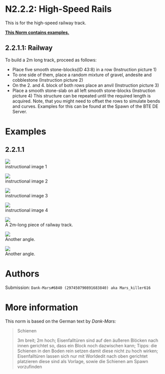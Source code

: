 # N2.2.2: High-Speed Rails

This is for the high-speed railway track.

**[This Norm contains examples.](#examples)**
## 2.2.1.1: Railway
To build a 2m long track, proceed as follows:
* Place five smooth stone-blocks(ID 43:8) in a row (Instruction picture 1)
* To one side of them, place a random mixture of gravel, andesite and cobblestone (Instruction picture 2)
* On the 2. and 4. block of both rows place an anvil (Instruction picture 3)
* Place a smooth stone-slab on all left smooth stone-blocks (Instruction picture 4)
This structure can be repeated until the required length is acquired. Note, that you might need to offset the rows to simulate bends and curves. Examples for this can be found at the Spawn of the BTE DE Server.

# Examples 

## 2.2.1.1

![](https://cdn.discordapp.com/attachments/707321226405871647/707912679351779328/2020-05-08_11.19.03.png)  
instructional image 1

![](https://cdn.discordapp.com/attachments/707321226405871647/707912696753946694/2020-05-08_11.20.01.png)  
instructional image 2

![](https://cdn.discordapp.com/attachments/707321226405871647/707912696821055508/2020-05-08_11.20.09.png)  
instructional image 3

![](https://cdn.discordapp.com/attachments/707321226405871647/707912698217889822/2020-05-08_11.20.26.png)  
instructional image 4

![](https://cdn.discordapp.com/attachments/707321226405871647/707912698222084116/2020-05-08_11.20.24.png)  
A 2m-long piece of railway track.

![](https://cdn.discordapp.com/attachments/707321226405871647/707913376403292180/2020-05-08_11.23.36.png)  
Another angle.

![](https://cdn.discordapp.com/attachments/707321226405871647/707913380937072680/2020-05-08_11.23.40.png)  
Another angle.

# Authors

Submission: `Dank-Mars#6840 (297450790891683840) aka Mars_killer616`

# More information

This norm is based on the German text by _Dank-Mars:_

> Schienen
>
> 3m breit; 2m hoch; Eisenfalltüren sind auf den äußeren Blöcken nach innen gerichtet so, dass ein Block noch dazwischen kann; Tipps: die Schienen in den Boden rein setzen damit diese nicht zu hoch wirken; Eisenfalltüren lassen sich nur mit Worldedit nach oben gerichtet platzieren diese sind als Vorlage, sowie die Schienen am Spawn vorzufinden
